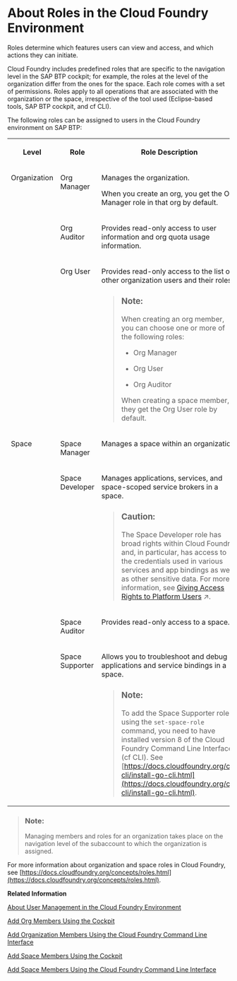 <!-- loio09076385086b4da3bd1808d5ef572862 -->

# About Roles in the Cloud Foundry Environment

Roles determine which features users can view and access, and which actions they can initiate.

Cloud Foundry includes predefined roles that are specific to the navigation level in the SAP BTP cockpit; for example, the roles at the level of the organization differ from the ones for the space. Each role comes with a set of permissions. Roles apply to all operations that are associated with the organization or the space, irrespective of the tool used \(Eclipse-based tools, SAP BTP cockpit, and cf CLI\).

The following roles can be assigned to users in the Cloud Foundry environment on SAP BTP:


<table>
<tr>
<th valign="top">

Level

</th>
<th valign="top">

Role

</th>
<th valign="top">

Role Description

</th>
</tr>
<tr>
<td valign="top" rowspan="3">

Organization

</td>
<td valign="top">

Org Manager

</td>
<td valign="top">

Manages the organization.

When you create an org, you get the Org Manager role in that org by default.

</td>
</tr>
<tr>
<td valign="top">

Org Auditor

</td>
<td valign="top">

Provides read-only access to user information and org quota usage information.

</td>
</tr>
<tr>
<td valign="top">

Org User

</td>
<td valign="top">

Provides read-only access to the list of other organization users and their roles.

> ### Note:  
> When creating an org member, you can choose one or more of the following roles:
> 
> -   Org Manager
> 
> -   Org User
> 
> -   Org Auditor
> 
> 
> When creating a space member, they get the Org User role by default.



</td>
</tr>
<tr>
<td valign="top" rowspan="4">

Space

</td>
<td valign="top">

Space Manager

</td>
<td valign="top">

Manages a space within an organization.

</td>
</tr>
<tr>
<td valign="top">

Space Developer

</td>
<td valign="top">

Manages applications, services, and space-scoped service brokers in a space.

> ### Caution:  
> The Space Developer role has broad rights within Cloud Foundry and, in particular, has access to the credentials used in various services and app bindings as well as other sensitive data. For more information, see [Giving Access Rights to Platform Users](https://help.sap.com/viewer/df50977d8bfa4c9a8a063ddb37113c43/Cloud/en-US/a03d08e4038b46d480c410395593bbd2.html "If you've set up a staged development environment using different subaccounts or spaces, such as for development, testing, and production, grant the Cloud Development Team access to development subaccounts and environments. Only grant the Platform Engineering Team access to the testing and production subaccounts or environments.") :arrow_upper_right:.



</td>
</tr>
<tr>
<td valign="top">

Space Auditor

</td>
<td valign="top">

Provides read-only access to a space.

</td>
</tr>
<tr>
<td valign="top">

Space Supporter

</td>
<td valign="top">

Allows you to troubleshoot and debug applications and service bindings in a space.

> ### Note:  
> To add the Space Supporter role using the `set-space-role` command, you need to have installed version 8 of the Cloud Foundry Command Line Interface \(cf CLI\). See [https://docs.cloudfoundry.org/cf-cli/install-go-cli.html](https://docs.cloudfoundry.org/cf-cli/install-go-cli.html).



</td>
</tr>
</table>

> ### Note:  
> Managing members and roles for an organization takes place on the navigation level of the subaccount to which the organization is assigned.

For more information about organization and space roles in Cloud Foundry, see [https://docs.cloudfoundry.org/concepts/roles.html](https://docs.cloudfoundry.org/concepts/roles.html).

**Related Information**  


[About User Management in the Cloud Foundry Environment](about-user-management-in-the-cloud-foundry-environment-8e6ce96.md "The Cloud Foundry environment has its own store for user data within SAP BTP. Understanding the relationship between SAP BTP and the Cloud Foundry environment is useful.")

[Add Org Members Using the Cockpit](add-org-members-using-the-cockpit-a4eeaf1.md "Add users as org members and assign roles to grant the users access to information, such as user and quota information in a Cloud Foundry org.")

[Add Organization Members Using the Cloud Foundry Command Line Interface](add-organization-members-using-the-cloud-foundry-command-line-interface-1422a5d.md "You can use the Cloud Foundry Command Line Interface (cf CLI) to add organization members and assign roles to them.")

[Add Space Members Using the Cockpit](add-space-members-using-the-cockpit-81d0b4d.md "You can add space members and assign roles to them at the space level in the cockpit.")

[Add Space Members Using the Cloud Foundry Command Line Interface](add-space-members-using-the-cloud-foundry-command-line-interface-d23ea8b.md "You can use the Cloud Foundry Command Line Interface (cf CLI) to add space members and assign roles to them.")

